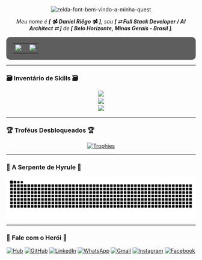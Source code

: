 <div align="center">
  <img src="./zelda-title.png" alt="zelda-font-bem-vindo-a-minha-quest" border="0">
</div>

<p align="center">
  <em>Meu nome é <strong>[ 𖣘 Daniel Riêgo 𖣘 ]</strong>, sou <strong>[ ⮂ Full Stack Developer / AI Architect ⮂ ]</strong> de <strong>[ Belo Horizonte, Minas Gerais - Brasil ]</strong>.</em>
</p>

<div align="center">
  <table style="border: 2px solid #555; background-color: #000000a0; border-radius: 10px; padding: 15px;">
    <tr>
      <td style="padding-right: 15px; border: none;">
        <a href="https://github.com/danielriegoor">
          <img height="180em" src="https://github-readme-stats.vercel.app/api?username=danielriegoor&show_icons=true&theme=transparent&hide_border=true&include_all_commits=true&count_private=true&title_color=fff&icon_color=aaa&text_color=ccc&cache_bust=1"/>
        </a>
      </td>
      <td style="border: none;">
        <a href="https://github.com/danielriegoor">
          <img height="180em" src="https://github-readme-stats.vercel.app/api/top-langs/?username=danielriegoor&layout=compact&langs_count=7&theme=transparent&hide_border=true&title_color=fff&icon_color=aaa&text_color=ccc"/>
        </a>
      </td>
    </tr>
  </table>
</div>

---

### 🗃️ Inventário de Skills 🗃️

<p align="center">
  <a href="https://skillicons.dev">
    <img src="https://skillicons.dev/icons?i=aiscript,angular,babel,bash,cloudflare,css,debian,devto,docker,fastapi,figma,git&theme=dark" />
  </a>
  <br>
  <a href="https://skillicons.dev">
    <img src="https://skillicons.dev/icons?i=github,githubactions,gmail,html,htmx,ai,js,jest,linkedin,linux,netlify,nextjs&theme=light" />
  </a>
  <br>
  <a href="https://skillicons.dev">
    <img src="https://skillicons.dev/icons?i=nodejs,npm,pnpm,postgres,py,react,redhat,redux,regex,svg,tailwind,ts,ubuntu,vercel,vite,vscode,windows,yarn&theme=dark" />
  </a>
</p>

---

### 🏆 Troféus Desbloqueados 🏆

<p align="center"> 
  <a href="https://github.com/ryo-ma/github-profile-trophy">
    <img src="https://github-profile-trophy.vercel.app/?username=danielriegoor&theme=dracula&no-frame=true&column=9&margin-w=15&margin-h=15" alt="Trophies" />
  </a>
</p>

---

### 🐍 A Serpente de Hyrule 🐍

<div align="center">
  <picture>
    <source media="(prefers-color-scheme: dark)" srcset="https://raw.githubusercontent.com/danielriegoor/danielriegoor/output-snake/github-contribution-grid-snake-dark.svg" />
    <source media="(prefers-color-scheme: light)" srcset="https://raw.githubusercontent.com/danielriegoor/danielriegoor/output-snake/github-contribution-grid-snake.svg" />
    <img alt="snake" src="https://raw.githubusercontent.com/danielriegoor/danielriegoor/output-snake/github-contribution-grid-snake.svg" />
  </picture>
</div>

---

### 🤝 Fale com o Herói 🤝

<p align="center">
  <a href="https://riegos.dev" target="_blank"><img src="https://img.shields.io/badge/Hub_de_Inovações-4A00E0?style=for-the-badge&logo=data:image/svg+xml;base64,PHN2ZyB4bWxucz0iaHR0cDovL3d3dy53My5vcmcvMjAwMC9zdmciIHZpZXdCb3g9IjAgMCAyNCAyNCIgZmlsbD0id2hpdGUiPjxwYXRoIGQ9Ik0xMiAyQzYuNDg2IDIgMiA2LjQ4NiAyIDEyczQuNDg2IDEwIDEwIDEwIDEwLTQuNDg2IDEwLTEwUzE3LjUxNCAyIDEyIDJ6bTAgMThjLTQuNDEgMC04LTMuNTktOC04czMuNTktOCA4IDggOCAzLjU5IDggOC0zLjU5IDgtOCA4eiIvPjxwYXRoIGQ9Ik0xMSAxMWgydjZoLTJ6bTAgLTZoMnYyaC0yeiIvPjwvc3ZnPg==" alt="Hub"/></a>
  <a href="https://github.com/danielriegoor" target="_blank"><img src="https://img.shields.io/badge/GitHub-181717?style=for-the-badge&logo=github&logoColor=white" alt="GitHub"/></a>
  <a href="https://www.linkedin.com/in/danielriegoor/" target="_blank"><img src="https://img.shields.io/badge/LinkedIn-0077B5?style=for-the-badge&logo=linkedin&logoColor=white" alt="LinkedIn"/></a>
  <a href="https://wa.me/+5531993789275" target="_blank"><img src="https://img.shields.io/badge/WhatsApp-25D366?style=for-the-badge&logo=whatsapp&logoColor=white" alt="WhatsApp"/></a>
  <a href="mailto:danielriegodevjobs@gmail.com" target="_blank"><img src="https://img.shields.io/badge/Gmail-D14836?style=for-the-badge&logo=gmail&logoColor=white" alt="Gmail"/></a>
  <a href="https://instagram.com/danielriegoor" target="_blank"><img src="https://img.shields.io/badge/Instagram-E4405F?style=for-the-badge&logo=instagram&logoColor=white" alt="Instagram"/></a>
  <a href="https://facebook.com/riegodaniel" target="_blank"><img src="https://img.shields.io/badge/Facebook-1877F2?style=for-the-badge&logo=facebook&logoColor=white" alt="Facebook"/></a>
</p>
